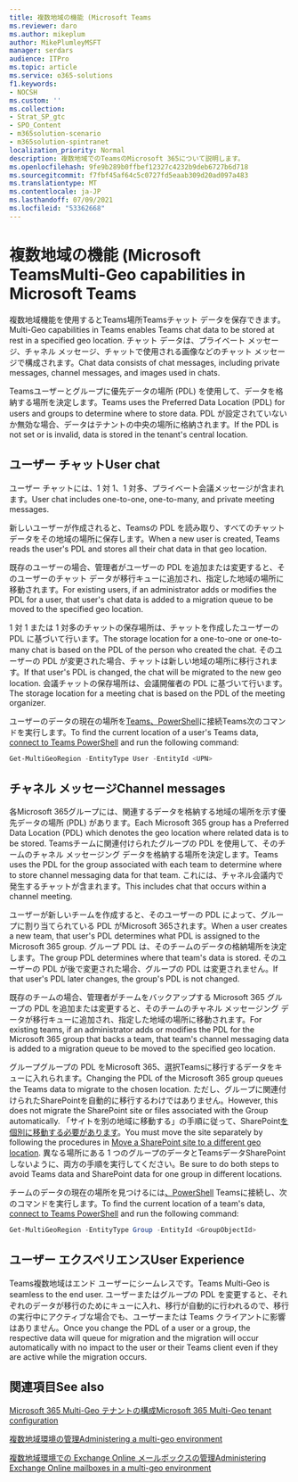```yaml
---
title: 複数地域の機能 (Microsoft Teams
ms.reviewer: daro
ms.author: mikeplum
author: MikePlumleyMSFT
manager: serdars
audience: ITPro
ms.topic: article
ms.service: o365-solutions
f1.keywords:
- NOCSH
ms.custom: ''
ms.collection:
- Strat_SP_gtc
- SPO_Content
- m365solution-scenario
- m365solution-spintranet
localization_priority: Normal
description: 複数地域でのTeamsのMicrosoft 365について説明します。
ms.openlocfilehash: 9fe9b289b0ffbef12327c4232b9deb6727b6d718
ms.sourcegitcommit: f7fbf45af64c5c0727fd5eaab309d20ad097a483
ms.translationtype: MT
ms.contentlocale: ja-JP
ms.lasthandoff: 07/09/2021
ms.locfileid: "53362668"
---
```

# <a name="multi-geo-capabilities-in-microsoft-teams"></a><span data-ttu-id="ec943-103">複数地域の機能 (Microsoft Teams</span><span class="sxs-lookup"><span data-stu-id="ec943-103">Multi-Geo capabilities in Microsoft Teams</span></span>

<span data-ttu-id="ec943-104">複数地域機能を使用するとTeams場所Teamsチャット データを保存できます。</span><span class="sxs-lookup"><span data-stu-id="ec943-104">Multi-Geo capabilities in Teams enables Teams chat data to be stored at rest in a specified geo location.</span></span> <span data-ttu-id="ec943-105">チャット データは、プライベート メッセージ、チャネル メッセージ、チャットで使用される画像などのチャット メッセージで構成されます。</span><span class="sxs-lookup"><span data-stu-id="ec943-105">Chat data consists of chat messages, including private messages, channel messages, and images used in chats.</span></span>

<span data-ttu-id="ec943-106">Teamsユーザーとグループに優先データの場所 (PDL) を使用して、データを格納する場所を決定します。</span><span class="sxs-lookup"><span data-stu-id="ec943-106">Teams uses the Preferred Data Location (PDL) for users and groups to determine where to store data.</span></span> <span data-ttu-id="ec943-107">PDL が設定されていないか無効な場合、データはテナントの中央の場所に格納されます。</span><span class="sxs-lookup"><span data-stu-id="ec943-107">If the PDL is not set or is invalid, data is stored in the tenant's central location.</span></span>

## <a name="user-chat"></a><span data-ttu-id="ec943-108">ユーザー チャット</span><span class="sxs-lookup"><span data-stu-id="ec943-108">User chat</span></span>

<span data-ttu-id="ec943-109">ユーザー チャットには、1 対 1、1 対多、プライベート会議メッセージが含まれます。</span><span class="sxs-lookup"><span data-stu-id="ec943-109">User chat includes one-to-one, one-to-many, and private meeting messages.</span></span>

<span data-ttu-id="ec943-110">新しいユーザーが作成されると、Teamsの PDL を読み取り、すべてのチャット データをその地域の場所に保存します。</span><span class="sxs-lookup"><span data-stu-id="ec943-110">When a new user is created, Teams reads the user's PDL and stores all their chat data in that geo location.</span></span>

<span data-ttu-id="ec943-111">既存のユーザーの場合、管理者がユーザーの PDL を追加または変更すると、そのユーザーのチャット データが移行キューに追加され、指定した地域の場所に移動されます。</span><span class="sxs-lookup"><span data-stu-id="ec943-111">For existing users, if an administrator adds or modifies the PDL for a user, that user's chat data is added to a migration queue to be moved to the specified geo location.</span></span>

<span data-ttu-id="ec943-112">1 対 1 または 1 対多のチャットの保存場所は、チャットを作成したユーザーの PDL に基づいて行います。</span><span class="sxs-lookup"><span data-stu-id="ec943-112">The storage location for a one-to-one or one-to-many chat is based on the PDL of the person who created the chat.</span></span> <span data-ttu-id="ec943-113">そのユーザーの PDL が変更された場合、チャットは新しい地域の場所に移行されます。</span><span class="sxs-lookup"><span data-stu-id="ec943-113">If that user's PDL is changed, the chat will be migrated to the new geo location.</span></span> <span data-ttu-id="ec943-114">会議チャットの保存場所は、会議開催者の PDL に基づいて行います。</span><span class="sxs-lookup"><span data-stu-id="ec943-114">The storage location for a meeting chat is based on the PDL of the meeting organizer.</span></span>

<span data-ttu-id="ec943-115">ユーザーのデータの現在の場所を[Teams、PowerShell](/powershell/module/teams/connect-microsoftteams)に接続Teams次のコマンドを実行します。</span><span class="sxs-lookup"><span data-stu-id="ec943-115">To find the current location of a user's Teams data, [connect to Teams PowerShell](/powershell/module/teams/connect-microsoftteams) and run the following command:</span></span>

```PowerShell
Get-MultiGeoRegion -EntityType User -EntityId <UPN>
```

## <a name="channel-messages"></a><span data-ttu-id="ec943-116">チャネル メッセージ</span><span class="sxs-lookup"><span data-stu-id="ec943-116">Channel messages</span></span>

<span data-ttu-id="ec943-117">各Microsoft 365グループには、関連するデータを格納する地域の場所を示す優先データの場所 (PDL) があります。</span><span class="sxs-lookup"><span data-stu-id="ec943-117">Each Microsoft 365 group has a Preferred Data Location (PDL) which denotes the geo location where related data is to be stored.</span></span> <span data-ttu-id="ec943-118">Teamsチームに関連付けられたグループの PDL を使用して、そのチームのチャネル メッセージング データを格納する場所を決定します。</span><span class="sxs-lookup"><span data-stu-id="ec943-118">Teams uses the PDL for the group associated with each team to determine where to store channel messaging data for that team.</span></span> <span data-ttu-id="ec943-119">これには、チャネル会議内で発生するチャットが含まれます。</span><span class="sxs-lookup"><span data-stu-id="ec943-119">This includes chat that occurs within a channel meeting.</span></span>

<span data-ttu-id="ec943-120">ユーザーが新しいチームを作成すると、そのユーザーの PDL によって、グループに割り当てられている PDL がMicrosoft 365されます。</span><span class="sxs-lookup"><span data-stu-id="ec943-120">When a user creates a new team, that user's PDL determines what PDL is assigned to the Microsoft 365 group.</span></span> <span data-ttu-id="ec943-121">グループ PDL は、そのチームのデータの格納場所を決定します。</span><span class="sxs-lookup"><span data-stu-id="ec943-121">The group PDL determines where that team's data is stored.</span></span> <span data-ttu-id="ec943-122">そのユーザーの PDL が後で変更された場合、グループの PDL は変更されません。</span><span class="sxs-lookup"><span data-stu-id="ec943-122">If that user's PDL later changes, the group's PDL is not changed.</span></span>

<span data-ttu-id="ec943-123">既存のチームの場合、管理者がチームをバックアップする Microsoft 365 グループの PDL を追加または変更すると、そのチームのチャネル メッセージング データが移行キューに追加され、指定した地域の場所に移動されます。</span><span class="sxs-lookup"><span data-stu-id="ec943-123">For existing teams, if an administrator adds or modifies the PDL for the Microsoft 365 group that backs a team, that team's channel messaging data is added to a migration queue to be moved to the specified geo location.</span></span>

<span data-ttu-id="ec943-124">グループグループの PDL をMicrosoft 365、選択Teamsに移行するデータをキューに入れられます。</span><span class="sxs-lookup"><span data-stu-id="ec943-124">Changing the PDL of the Microsoft 365 group queues the Teams data to migrate to the chosen location.</span></span> <span data-ttu-id="ec943-125">ただし、グループに関連付けられたSharePointを自動的に移行するわけではありません。</span><span class="sxs-lookup"><span data-stu-id="ec943-125">However, this does not migrate the SharePoint site or files associated with the Group automatically.</span></span> <span data-ttu-id="ec943-126">「サイトを別の地域に移動する」の手順に従って、SharePoint[を個別に移動する必要があります](/microsoft-365/enterprise/move-sharepoint-between-geo-locations)。</span><span class="sxs-lookup"><span data-stu-id="ec943-126">You must move the site separately by following the procedures in [Move a SharePoint site to a different geo location](/microsoft-365/enterprise/move-sharepoint-between-geo-locations).</span></span> <span data-ttu-id="ec943-127">異なる場所にある 1 つのグループのデータとTeamsデータSharePointしないように、両方の手順を実行してください。</span><span class="sxs-lookup"><span data-stu-id="ec943-127">Be sure to do both steps to avoid Teams data and SharePoint data for one group in different locations.</span></span>

<span data-ttu-id="ec943-128">チームのデータの現在の場所を見つけるには[、PowerShell](/powershell/module/teams/connect-microsoftteams) Teamsに接続し、次のコマンドを実行します。</span><span class="sxs-lookup"><span data-stu-id="ec943-128">To find the current location of a team's data, [connect to Teams PowerShell](/powershell/module/teams/connect-microsoftteams) and run the following command:</span></span>

```PowerShell
Get-MultiGeoRegion -EntityType Group -EntityId <GroupObjectId>
```

## <a name="user-experience"></a><span data-ttu-id="ec943-129">ユーザー エクスペリエンス</span><span class="sxs-lookup"><span data-stu-id="ec943-129">User Experience</span></span>

<span data-ttu-id="ec943-130">Teams複数地域はエンド ユーザーにシームレスです。</span><span class="sxs-lookup"><span data-stu-id="ec943-130">Teams Multi-Geo is seamless to the end user.</span></span> <span data-ttu-id="ec943-131">ユーザーまたはグループの PDL を変更すると、それぞれのデータが移行のためにキューに入れ、移行が自動的に行われるので、移行の実行中にアクティブな場合でも、ユーザーまたは Teams クライアントに影響はありません。</span><span class="sxs-lookup"><span data-stu-id="ec943-131">Once you change the PDL of a user or a group, the respective data will queue for migration and the migration will occur automatically with no impact to the user or their Teams client even if they are active while the migration occurs.</span></span>

## <a name="see-also"></a><span data-ttu-id="ec943-132">関連項目</span><span class="sxs-lookup"><span data-stu-id="ec943-132">See also</span></span>

[<span data-ttu-id="ec943-133">Microsoft 365 Multi-Geo テナントの構成</span><span class="sxs-lookup"><span data-stu-id="ec943-133">Microsoft 365 Multi-Geo tenant configuration</span></span>](/microsoft-365/enterprise/multi-geo-tenant-configuration)

[<span data-ttu-id="ec943-134">複数地域環境の管理</span><span class="sxs-lookup"><span data-stu-id="ec943-134">Administering a multi-geo environment</span></span>](administering-a-multi-geo-environment.md)

[<span data-ttu-id="ec943-135">複数地域環境での Exchange Online メールボックスの管理</span><span class="sxs-lookup"><span data-stu-id="ec943-135">Administering Exchange Online mailboxes in a multi-geo environment</span></span>](administering-exchange-online-multi-geo.md)
